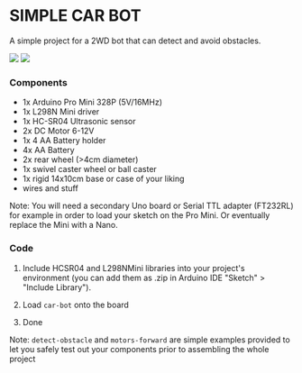 # SIMPLE CAR BOT #

A simple project for a 2WD bot that can detect and avoid obstacles.

![](https://lh3.googleusercontent.com/gbE-lHn8r0SIvJHY0wHm23ro3S7YqSJrp3SiBkOVFy-TcHpheo5qe0c2oY4UJkuh7EYUVGEYqgiHisNdGp209uwndU3tsf7VePntyqo37DVz2vnYIk7AZamRMpFOXS1Vr1oVjbJNYMeOGb5_QD4PayxurSojRR1qKe3XayBRhQK-Xh16MXvUhc_ZEIpIGKdbmSWTcnD-rRVWQK0CwgA6ofmjzWwEmj9KZtN5JsYuec6B3wKVM8BnQWzQDupA9_lmuUQk1i9DYPq5KV4R7Mxf9GRYWyTYP51yrxcJPuW_XvVUfbczHXpG-L7me8cctyXxf0jzvU55UnBd2WL1OAGMXUuiNsHakVxDvDnUI_caeZeqvLVJBg3wQ0FlaWym7BCDpf2n0LO9u5PH5udfgxyIn5Yk-78t9EsqpwQBWIxLw-NbbPQWViAbFhqejvJlEJhb93dIjj3rlrmuY6-c6Y_beRtfK02He3MjFzAMM1zrxsQt5Z2csowZ0IZIIJBNBLCbqHKw0zv-UbjF4Axn1gZmK6K4T6QUTIpwly5atY0eT8YEHjXQYI9PO6DpCGlCyVqLNeqxK6gEnlyqbfS5dAP0UblyqI3TaeUCZnWPNkzBwTIcRlyAiMa357Q2AiBmLRmSshB8Ny8WjYODkAKgiYUKYduFL9nqseKUzt_pQjXgW8FOZxB8qZMOQHtsg-f-nKlhYBnwa3iBQl30xHFenkMwyn_9=w830-h622-no)
![](https://lh3.googleusercontent.com/PDOCFP2xviQD4XQEHoH9cTmY6BkH8UL2MF7Dcvl9G-mJ24a2pRZvFbSs5kvNQKgohw34gfcOy_qT2ACh1uONh2H4ai_tIJ7IePpzgvzpnwdVUKZuxuVodUSWBD7LFL-1JerpQG5CHtkP6a8K4sY7pPscdUkzvNHRgJm8qpqwL2oISal6pdKx_xMBMvxMFiC-1e88QPrYfi2hEhrYSbbZiKz_v0BjXC3fRPxgTsF1vu8GezytoO5tw-EfDT2R_OFLpAhcDWaGUbpSSDN1efEJXYQJVei2_bDRoyTyVPG6ht-E7aAmIvU55QJlBIiMiZRgF-PWuLg7q3ThcKdiHT0i-wwZOPw6tF12OcQeMWxa-G3-w_YK3S4_9zU4InwEWcQl25icllgJlU3z-QebMojKt23og2pN8NWMIklHVwRAS0faBUyF9lxS1O0VK-qf2ALt8kbhNQ3TSXCd3Sug8H--67T7PdC-Vz1DV5ZBNmBDqYdlK-myvk9vJlwDdrDSvLVjkAS6kVsQqL_6pRw5thOGDSgvNTkHiRpBWtd86cUBbs88n3TUmTj7arlHCFioqlAUtd_ZIrp-mE_-jOYIpl0IYcFZhk3pZCJ7SM8t8wKsBzTlxMrCuZciwV4M3PNdJzBPUuWVQXyTUSKgyw2pnLK7nKk7E66AxDgLkrOF2x4dh1W6JgRymjZY1SBY9MuesFHnqYtDHUCGDSC_pEKqMZc6V0oj=w931-h622-no)

### Components ###

- 1x Arduino Pro Mini 328P (5V/16MHz)
- 1x L298N Mini driver
- 1x HC-SR04 Ultrasonic sensor
- 2x DC Motor 6-12V
- 1x 4 AA Battery holder
- 4x AA Battery
- 2x rear wheel (>4cm diameter)
- 1x swivel caster wheel or ball caster
- 1x rigid 14x10cm base or case of your liking
- wires and stuff

Note: You will need a secondary Uno board or Serial TTL adapter (FT232RL) for example in order to load your sketch on the Pro Mini. Or eventually replace the Mini with a Nano.

### Code ###

1. Include HCSR04 and L298NMini libraries into your project's environment (you can add them as .zip in Arduino IDE "Sketch" > "Include Library").

2. Load `car-bot` onto the board

3. Done

Note: `detect-obstacle` and `motors-forward` are simple examples provided to let you safely test out your components prior to assembling the whole project